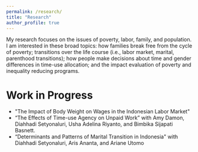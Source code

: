 ```yaml
---
permalink: /research/
title: "Research"
author_profile: true
---
```


My research focuses on the issues of poverty, labor, family, and population. I am interested in these broad topics: how families break free from the cycle of poverty; transitions over the life course (i.e., labor market, marital, parenthood transitions); how people make decisions about time and gender differences in time-use allocation; and the impact evaluation of poverty and inequality reducing programs.

Work in Progress
======
* "The Impact of Body Weight on Wages in the Indonesian Labor Market"
* “The Effects of Time-use Agency on Unpaid Work” with Amy Damon, Diahhadi Setyonaluri, Usha Adelina Riyanto, and Bimbika Sijapati Basnett.
* “Determinants and Patterns of Marital Transition in Indonesia" with Diahhadi Setyonaluri, Aris Ananta, and Ariane Utomo